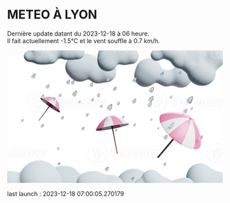 # METEO À LYON

Dernière update datant du 2023-12-18 à 06 heure.  
Il fait actuellement -1.5°C et le vent souffle à 0.7 km/h.      

![](./.github/rain.png)

last launch : 2023-12-18 07:00:05.270179
